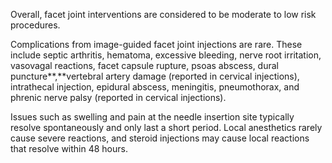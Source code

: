 Overall, facet joint interventions are considered to be moderate to low risk procedures.

Complications from image-guided facet joint injections are rare. These include septic arthritis, hematoma, excessive bleeding, nerve root irritation, vasovagal reactions, facet capsule rupture, psoas abscess, dural puncture**,**vertebral artery damage (reported in cervical injections), intrathecal injection, epidural abscess, meningitis, pneumothorax, and phrenic nerve palsy (reported in cervical injections).

Issues such as swelling and pain at the needle insertion site typically resolve spontaneously and only last a short period. Local anesthetics rarely cause severe reactions, and steroid injections may cause local reactions that resolve within 48 hours.